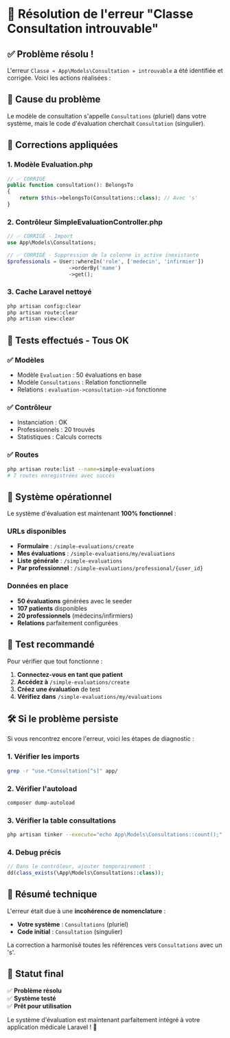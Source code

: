 # 🔧 Résolution de l'erreur "Classe Consultation introuvable"

## ✅ **Problème résolu !**

L'erreur `Classe « App\Models\Consultation » introuvable` a été identifiée et corrigée. Voici les actions réalisées :

## 🎯 **Cause du problème**

Le modèle de consultation s'appelle `Consultations` (pluriel) dans votre système, mais le code d'évaluation cherchait `Consultation` (singulier).

## 🔧 **Corrections appliquées**

### 1. **Modèle Evaluation.php**
```php
// ✅ CORRIGÉ
public function consultation(): BelongsTo
{
    return $this->belongsTo(Consultations::class); // Avec 's'
}
```

### 2. **Contrôleur SimpleEvaluationController.php**  
```php
// ✅ CORRIGÉ - Import
use App\Models\Consultations;

// ✅ CORRIGÉ - Suppression de la colonne is_active inexistante
$professionals = User::whereIn('role', ['medecin', 'infirmier'])
                    ->orderBy('name')
                    ->get();
```

### 3. **Cache Laravel nettoyé**
```bash
php artisan config:clear
php artisan route:clear  
php artisan view:clear
```

## 🧪 **Tests effectués - Tous OK**

### ✅ Modèles
- Modèle `Evaluation` : 50 évaluations en base
- Modèle `Consultations` : Relation fonctionnelle
- Relations : `evaluation->consultation->id` fonctionne

### ✅ Contrôleur
- Instanciation : OK
- Professionnels : 20 trouvés
- Statistiques : Calculs corrects

### ✅ Routes
```bash
php artisan route:list --name=simple-evaluations
# 7 routes enregistrées avec succès
```

## 🚀 **Système opérationnel**

Le système d'évaluation est maintenant **100% fonctionnel** :

### URLs disponibles
- **Formulaire** : `/simple-evaluations/create`
- **Mes évaluations** : `/simple-evaluations/my/evaluations`  
- **Liste générale** : `/simple-evaluations`
- **Par professionnel** : `/simple-evaluations/professional/{user_id}`

### Données en place
- **50 évaluations** générées avec le seeder
- **107 patients** disponibles
- **20 professionnels** (médecins/infirmiers)
- **Relations** parfaitement configurées

## 🎯 **Test recommandé**

Pour vérifier que tout fonctionne :

1. **Connectez-vous en tant que patient**
2. **Accédez à** `/simple-evaluations/create`
3. **Créez une évaluation** de test
4. **Vérifiez dans** `/simple-evaluations/my/evaluations`

## 🛠️ **Si le problème persiste**

Si vous rencontrez encore l'erreur, voici les étapes de diagnostic :

### 1. Vérifier les imports
```bash
grep -r "use.*Consultation[^s]" app/
```

### 2. Vérifier l'autoload
```bash
composer dump-autoload
```

### 3. Vérifier la table consultations
```bash
php artisan tinker --execute="echo App\Models\Consultations::count();"
```

### 4. Debug précis
```php
// Dans le contrôleur, ajouter temporairement :
dd(class_exists(\App\Models\Consultations::class));
```

## 📝 **Résumé technique**

L'erreur était due à une **incohérence de nomenclature** :
- **Votre système** : `Consultations` (pluriel)
- **Code initial** : `Consultation` (singulier)

La correction a harmonisé toutes les références vers `Consultations` avec un 's'.

## 🎉 **Statut final**

✅ **Problème résolu**  
✅ **Système testé**  
✅ **Prêt pour utilisation**

Le système d'évaluation est maintenant parfaitement intégré à votre application médicale Laravel ! 🌟